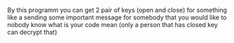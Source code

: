 By this programm you can get 2 pair of keys (open and close) for something like a sending some important message for somebody that you would like to nobody know what is your code mean (only a person that has closed key can decrypt that)
